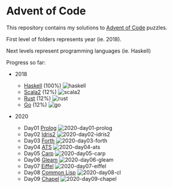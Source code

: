 # Advent of Code

This repository contains my solutions to [Advent of Code](https://adventofcode.com) puzzles.

First level of folders represents year (ie. 2018).

Next levels represent programming languages (ie. Haskell)

Progress so far:

- 2018

  - [Haskell](https://www.haskell.org/) (100%) ![haskell](https://github.com/lambda-mike/aoc/workflows/haskell/badge.svg?branch=master)
  - [Scala2](https://scala-lang.org/) (12%) ![scala2](https://github.com/lambda-mike/aoc/workflows/scala2/badge.svg?branch=master)
  - [Rust](https://www.rust-lang.org/) (12%) ![rust](https://github.com/lambda-mike/aoc/workflows/rust/badge.svg?branch=master)
  - [Go](https://golang.org/) (12%) ![go](https://github.com/lambda-mike/aoc/workflows/go/badge.svg)
  
- 2020

  - Day01 [Prolog](http://gprolog.org/) ![2020-day01-prolog](https://github.com/lambda-mike/aoc/workflows/2020-day01-prolog/badge.svg?branch=master)
  - Day02 [Idris2](https://github.com/idris-lang/Idris2) ![2020-day02-idris2](https://github.com/lambda-mike/aoc/workflows/2020-day02-idris2/badge.svg?branch=master)
  - Day03 [Forth](https://www.gnu.org/software/gforth/) ![2020-day03-forth](https://github.com/lambda-mike/aoc/workflows/2020-day03-forth/badge.svg?branch=master)
  - Day04 [ATS](http://www.ats-lang.org/) ![2020-day04-ats](https://github.com/lambda-mike/aoc/workflows/2020-day04-ats/badge.svg?branch=master)
  - Day05 [Carp](https://github.com/carp-lang/carp) ![2020-day05-carp](https://github.com/lambda-mike/aoc/workflows/2020-day05-carp/badge.svg?branch=master)
  - Day06 [Gleam](https://gleam.run/) ![2020-day06-gleam](https://github.com/lambda-mike/aoc/workflows/2020-day06-gleam/badge.svg?branch=master)
  - Day07 [Eiffel](https://www.liberty-eiffel.org) ![2020-day07-eiffel](https://github.com/lambda-mike/aoc/workflows/2020-day07-eiffel/badge.svg?branch=master)
  - Day08 [Common Lisp](https://lisp-lang.org) ![2020-day08-cl](https://github.com/lambda-mike/aoc/workflows/2020-day08-cl/badge.svg?branch=master)
  - Day09 [Chapel](https://chapel-lang.org) ![2020-day09-chapel](https://github.com/lambda-mike/aoc/workflows/2020-day09-chapel/badge.svg?branch=master)
